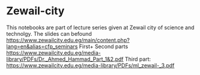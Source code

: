 # Zewail-city
This notebooks are part of lecture series given at Zewail city of science and technolgy.
The slides can befound https://www.zewailcity.edu.eg/main/content.php?lang=en&alias=cfp_seminars
First+ Second parts https://www.zewailcity.edu.eg/media-library/PDFs/Dr._Ahmed_Hammad_Part_1&2.pdf
Third part: https://www.zewailcity.edu.eg/media-library/PDFs/ml_zewail-_3.pdf
